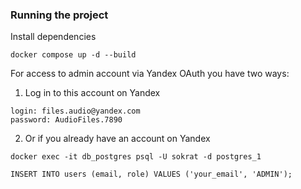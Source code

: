 ### Running the project

Install dependencies

```shell
docker compose up -d --build
```

For access to admin account via Yandex OAuth you have two ways:
1. Log in to this account on Yandex
```commandline
login: files.audio@yandex.com
password: AudioFiles.7890
```
2. Or if you already have an account on Yandex
```shell
docker exec -it db_postgres psql -U sokrat -d postgres_1
```
```psql
INSERT INTO users (email, role) VALUES ('your_email', 'ADMIN');
```